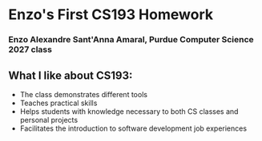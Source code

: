 # Enzo's First CS193 Homework
### Enzo Alexandre Sant'Anna Amaral, Purdue Computer Science 2027 class
## What I like about CS193:

- The class demonstrates different tools
- Teaches practical skills
- Helps students with knowledge necessary to both CS classes and personal projects
- Facilitates the introduction to software development job experiences


